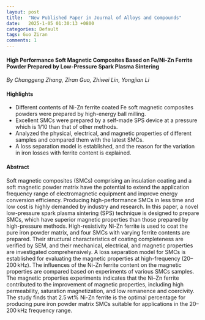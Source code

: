 ```yaml
---
layout: post
title:  "New Published Paper in Journal of Alloys and Compounds"
date:   2025-1-05 01:30:13 +0800
categories: Default
tags: Guo Ziran 
comments: 1
---
```

#### High Performance Soft Magnetic Composites Based on Fe/Ni-Zn Ferrite Powder Prepared by Low-Pressure Spark Plasma Sintering

*By Changgeng Zhang, Ziran Guo, Zhiwei Lin, Yongjian Li*


#### Highlights

* Different contents of Ni-Zn ferrite coated Fe soft magnetic composites powders were prepared by high-energy ball milling.
* Excellent SMCs were prepared by a self-made SPS device at a pressure which is 1/10 than that of other methods.
* Analyzed the physical, electrical, and magnetic properties of different samples and compared them with the latest SMCs.
* A loss separation model is established, and the reason for the variation in iron losses with ferrite content is explained.


#### Abstract

Soft magnetic composites (SMCs) comprising an insulation coating and a soft magnetic powder matrix have the potential to extend the application frequency range of electromagnetic equipment and improve energy conversion efficiency. Producing high-performance SMCs in less time and low cost is highly demanded by industry and research. In this paper, a novel low-pressure spark plasma sintering (SPS) technique is designed to prepare SMCs, which have superior magnetic properties than those prepared by high-pressure methods. High-resistivity Ni-Zn ferrite is used to coat the pure iron powder matrix, and four SMCs with varying ferrite contents are prepared. Their structural characteristics of coating completeness are verified by SEM, and their mechanical, electrical, and magnetic properties are investigated comprehensively. A loss separation model for SMCs is established for evaluating the magnetic properties at high-frequency (20–200 kHz). The influences of the Ni-Zn ferrite content on the magnetic properties are compared based on experiments of various SMCs samples. The magnetic properties experiments indicates that the Ni–Zn ferrite contributed to the improvement of magnetic properties, including high permeability, saturation magnetization, and low remanence and coercivity. The study finds that 2.5 wt% Ni-Zn ferrite is the optimal percentage for producing pure iron powder matrix SMCs suitable for applications in the 20–200 kHz frequency range.
